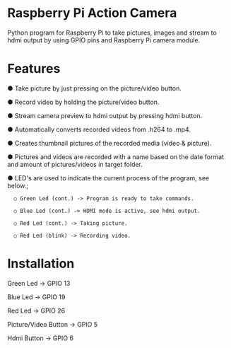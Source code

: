 # Raspberry Pi Action Camera
Python program for Raspberry Pi to take pictures, images and stream to hdmi output by using GPIO pins and Raspberry Pi camera module. 


# Features
● Take picture by just pressing on the picture/video button.

● Record video by holding the picture/video button.

● Stream camera preview to hdmi output by pressing hdmi button.

● Automatically converts recorded videos from .h264 to .mp4.

● Creates thumbnail pictures of the recorded media (video & picture). 

● Pictures and videos are recorded with a name based on the date format and amount of pictures/videos in target folder. 

● LED's are used to indicate the current process of the program, see below.;

      ○ Green Led (cont.) -> Program is ready to take commands.

      ○ Blue Led (cont.) -> HDMI mode is active, see hdmi output.

      ○ Red Led (cont.) -> Taking picture.

      ○ Red Led (blink) -> Recording video.



# Installation
Green Led -> GPIO 13

Blue Led -> GPIO 19

Red Led -> GPIO 26

Picture/Video Button -> GPIO 5

Hdmi Button -> GPIO 6

